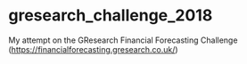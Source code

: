 # gresearch_challenge_2018
My attempt on the GResearch Financial Forecasting Challenge (https://financialforecasting.gresearch.co.uk/)
